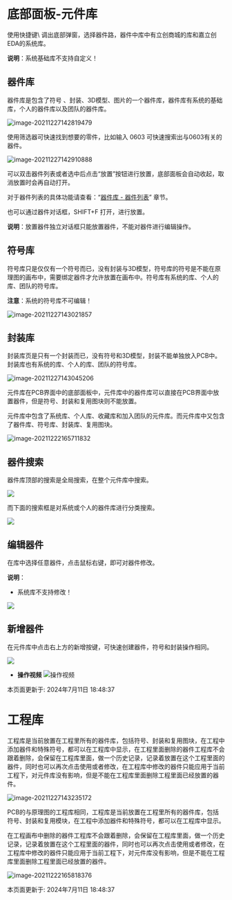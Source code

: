 # 底部面板-元件库[​](https://prodocs.lceda.cn/cn/schematic/side-panel-bottom-library/#%E5%BA%95%E9%83%A8%E9%9D%A2%E6%9D%BF-%E5%85%83%E4%BB%B6%E5%BA%93)

使用快捷键\ 调出底部弹窗，选择器件路，器件中库中有立创商城的库和嘉立创EDA的系统库。

**说明**：系统基础库不支持自定义！

## 器件库[​](https://prodocs.lceda.cn/cn/schematic/side-panel-bottom-library/#%E5%99%A8%E4%BB%B6%E5%BA%93)

器件库是包含了符号 、封装、3D模型、图片的一个器件库，器件库有系统的基础库，个人的器件库以及团队的器件库。

![image-20211227142819479](https://prodocs.lceda.cn/storage/images/en/schematic/side-panel-bottom-library/side-panel-bottom-library_20240621_172123.png)

使用筛选器可快速找到想要的零件，比如输入 0603 可快速搜索出与0603有关的器件。

![image-20211227142910888](https://prodocs.lceda.cn/storage/images/en/schematic/side-panel-bottom-library/side-panel-bottom-library_20240621_172124.png)

可以双击器件列表或者选中后点击“放置”按钮进行放置，底部面板会自动收起，取消放置时会再自动打开。

对于器件列表的具体功能请查看：“[器件库 - 器件列表](https://prodocs.lceda.cn/cn/device/bottom-side-panel-library-device-list/index.html)” 章节。

也可以通过器件对话框，SHIFT+F 打开，进行放置。

**说明**：放置器件独立对话框只能放置器件，不能对器件进行编辑操作。

## 符号库[​](https://prodocs.lceda.cn/cn/schematic/side-panel-bottom-library/#%E7%AC%A6%E5%8F%B7%E5%BA%93)

符号库只是仅仅有一个符号而已，没有封装与3D模型，符号库的符号是不能在原理图的画布中，需要绑定器件才允许放置在画布中。符号库有系统的库、个人的库、团队的符号库。

**注意**：系统的符号库不可编辑！

![image-20211227143021857](https://prodocs.lceda.cn/storage/images/en/schematic/side-panel-bottom-library/side-panel-bottom-library_20240621_172125.png)

## 封装库[​](https://prodocs.lceda.cn/cn/schematic/side-panel-bottom-library/#%E5%B0%81%E8%A3%85%E5%BA%93)

封装库页是只有一个封装而已，没有符号和3D模型，封装不能单独放入PCB中。封装库也有系统的库、个人的库、团队的符号库。

![image-20211227143045206](https://prodocs.lceda.cn/storage/images/en/schematic/side-panel-bottom-library/side-panel-bottom-library_20240621_172126.png)

元件库在PCB界面中的底部面板中，元件库中的器件库可以直接在PCB界面中放置器件，但是符号、封装和复用图块则不能放置。

元件库中包含了系统库、个人库、收藏库和加入团队的元件库。而元件库中又包含了器件库、符号库、封装库、复用图块。

![image-20211222165711832](https://prodocs.lceda.cn/storage/images/en/pcb/side-bottom-panel-library/side-bottom-panel-library_20240621_172123.png)

## 器件搜索[​](https://prodocs.lceda.cn/cn/schematic/side-panel-bottom-library/#%E5%99%A8%E4%BB%B6%E6%90%9C%E7%B4%A2)

器件库顶部的搜索是全局搜索，在整个元件库中搜索。

![](https://prodocs.lceda.cn/storage/images/en/pcb/side-bottom-panel-library/side-bottom-panel-library_20240621_172124.png)

而下面的搜索框是对系统或个人的器件库进行分类搜索。

![](https://prodocs.lceda.cn/storage/images/en/pcb/side-bottom-panel-library/side-bottom-panel-library_20240621_172125.png)

## 编辑器件[​](https://prodocs.lceda.cn/cn/schematic/side-panel-bottom-library/#%E7%BC%96%E8%BE%91%E5%99%A8%E4%BB%B6)

在库中选择任意器件，点击鼠标右键，即可对器件修改。

**说明**：

- 系统库不支持修改！

![](https://prodocs.lceda.cn/storage/images/en/pcb/side-bottom-panel-library/side-bottom-panel-library_20240621_172126.png)

## 新增器件[​](https://prodocs.lceda.cn/cn/schematic/side-panel-bottom-library/#%E6%96%B0%E5%A2%9E%E5%99%A8%E4%BB%B6)

在元件库中点击右上方的新增按键，可快速创建器件，符号和封装操作相同。

![](https://prodocs.lceda.cn/storage/images/en/pcb/side-bottom-panel-library/side-bottom-panel-library_20240621_172127.png)


- **操作视频**
![操作视频](https://www.bilibili.com/video/BV1sP411V7HX/?spm_id_from=333.999.0.0)

本页面更新于: 2024年7月11日 18:48:37

# 工程库[​](https://prodocs.lceda.cn/cn/schematic/side-panel-bottom-project-library/#%E5%B7%A5%E7%A8%8B%E5%BA%93)

工程库是当前放置在工程里所有的器件库，包括符号、封装和复用图块，在工程中添加器件和特殊符号，都可以在工程库中显示，在工程里面删除的器件工程库不会跟着删除，会保留在工程库里面，做一个历史记录，记录着放置在这个工程里面的器件，同时也可以再次点击使用或者修改，在工程库中修改的器件只能应用于当前工程下，对元件库没有影响，但是不能在工程库里面删除工程里面已经放置的器件。

![image-20211227143235172](https://prodocs.lceda.cn/storage/images/en/schematic/side-panel-bottom-project-library/side-panel-bottom-project-library_20240621_172123.png)

PCB的与原理图的工程库相同，工程库是当前放置在工程里所有的器件库，包括符号、封装和复用模块，在工程中添加器件和特殊符号，都可以在工程库中显示。

在工程画布中删除的器件工程库不会跟着删除，会保留在工程库里面，做一个历史记录，记录着放置在这个工程里面的器件，同时也可以再次点击使用或者修改，在工程库中修改的器件只能应用于当前工程下，对元件库没有影响，但是不能在工程库里面删除工程里面已经放置的器件。

![image-20211222165818376](https://prodocs.lceda.cn/storage/images/en/pcb/side-bottom-panel-project-library/side-bottom-panel-project-library_20240621_172123.png)

本页面更新于: 2024年7月11日 18:48:37
